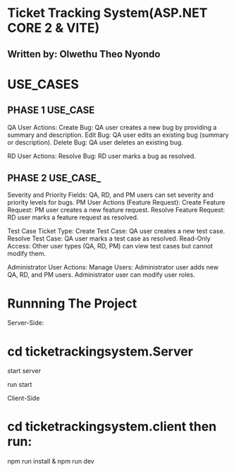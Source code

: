 # Ticket Tracking System(ASP.NET CORE 2 & VITE)
## Written by: Olwethu Theo Nyondo

# USE_CASES 

## PHASE 1 USE_CASE
QA User Actions:
	Create Bug:
	QA user creates a new bug by providing a summary and description.
	Edit Bug:
	QA user edits an existing bug (summary or description).
	Delete Bug:
	QA user deletes an existing bug.

RD User Actions:
	Resolve Bug:
	RD user marks a bug as resolved.

## PHASE 2 USE_CASE_

Severity and Priority Fields:
	QA, RD, and PM users can set severity and priority levels for bugs.
PM User Actions (Feature Request):
	Create Feature Request:
	PM user creates a new feature request.
	Resolve Feature Request:
	RD user marks a feature request as resolved.

Test Case Ticket Type:
	Create Test Case:
	QA user creates a new test case.
	Resolve Test Case:
	QA user marks a test case as resolved.
	Read-Only Access:
	Other user types (QA, RD, PM) can view test cases but cannot modify them.

Administrator User Actions:	
	Manage Users:
	Administrator user adds new QA, RD, and PM users.
	Administrator user can modify user roles.

# Runnning The Project

Server-Side:

# cd ticketrackingsystem.Server

start server 

run start

Client-Side

# cd ticketrackingsystem.client then run:

npm run install
&
npm run dev 
